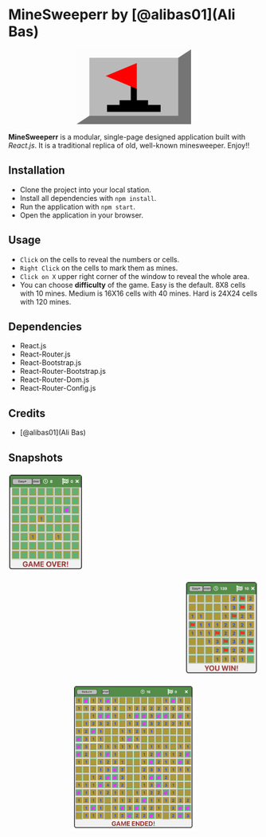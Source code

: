 # MineSweeperr by [@alibas01](Ali Bas)

<p align="center">
  <img width="230" height="150" src="https://raw.githubusercontent.com/alibas01/minesweeper/master/public/mine.png">
</p>


**MineSweeperr** is a modular, single-page designed application built with *React.js*. It is a traditional replica of old, well-known minesweeper. Enjoy!!


## Installation
- Clone the project into your local station.
- Install all dependencies with `npm install`.
- Run the application with `npm start`.
- Open the application in your browser.


## Usage
- ```Click``` on the cells to reveal the numbers or cells.
- ```Right Click``` on the cells to mark them as mines.
- ```Click on X``` upper right corner of the window to reveal the whole area.
- You can choose **difficulty** of the game. Easy is the default. 8X8 cells with 10 mines. Medium is 16X16 cells with 40 mines. Hard is 24X24 cells with 120 mines.

## Dependencies
- React.js
- React-Router.js
- React-Bootstrap.js
- React-Router-Bootstrap.js
- React-Router-Dom.js
- React-Router-Config.js

## Credits
- [@alibas01](Ali Bas)

## Snapshots

<div>
<p align="left">
  <img width="150" height="auto" src="https://raw.githubusercontent.com/alibas01/minesweeper/master/assets/gameover.png">
</p>
<p align="right">
  <img width="150" height="auto" src="https://raw.githubusercontent.com/alibas01/minesweeper/master/assets/win.png">
</p>
</div>
<p align="center">
  <img width="250" height="auto" src="https://raw.githubusercontent.com/alibas01/minesweeper/master/assets/reveal.png">
</p>